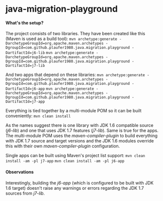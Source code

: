 java-migration-playground
=========================

#### What's the setup?
The project consists of two libraries. They have been created like this (Maven is used as a build tool):
`mvn archetype:generate -DarchetypeGroupId=org.apache.maven.archetypes -DgroupId=com.github.plaufer1980.java.migration.playground -DartifactId=j6-lib`
`mvn archetype:generate -DarchetypeGroupId=org.apache.maven.archetypes -DgroupId=com.github.plaufer1980.java.migration.playground -DartifactId=j7-lib`

And two apps that depend on these libraries:
`mvn archetype:generate -DarchetypeGroupId=org.apache.maven.archetypes -DgroupId=com.github.plaufer1980.java.migration.playground -DartifactId=j6-app`
`mvn archetype:generate -DarchetypeGroupId=org.apache.maven.archetypes -DgroupId=com.github.plaufer1980.java.migration.playground -DartifactId=j7-app`

Everything is tied together by a multi-module POM so it can be built conveniently:
`mvn clean install`

As the names suggest there is one library with JDK 1.6 compatible source (_j6-lib_) and one that uses JDK 1.7 features (_j7-lib_). Same is true for the apps.
The multi-module POM uses the _maven-compiler-plugin_ to build everything with JDK 1.7 source and target versions and the JDK 1.6 modules override this with their own _maven-compiler-plugin_ configuration.


Single apps can be built using Maven's project list support:
`mvn clean install -am -pl j7-app`
`mvn clean install -am -pl j6-app`


#### Observations 
Interestingly, building the _j6-app_ (which is configured to be built with JDK 1.6 target) doesn't raise any warnings or errors regarding the JDK 1.7 sources from _j7-lib_.


